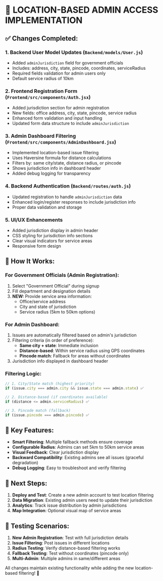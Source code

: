 # 🎯 LOCATION-BASED ADMIN ACCESS IMPLEMENTATION

## ✅ Changes Completed:

### 1. **Backend User Model Updates** (`Backend/models/User.js`)
- Added `adminJurisdiction` field for government officials
- Includes: address, city, state, pincode, coordinates, serviceRadius
- Required fields validation for admin users only
- Default service radius of 10km

### 2. **Frontend Registration Form** (`Frontend/src/components/Auth.jsx`)
- Added jurisdiction section for admin registration
- New fields: office address, city, state, pincode, service radius
- Enhanced form validation and input handling
- Updated form data structure to include `adminJurisdiction`

### 3. **Admin Dashboard Filtering** (`Frontend/src/components/AdminDashboard.jsx`)
- Implemented location-based issue filtering
- Uses Haversine formula for distance calculations
- Filters by: same city/state, distance radius, or pincode
- Shows jurisdiction info in dashboard header
- Added debug logging for transparency

### 4. **Backend Authentication** (`Backend/routes/auth.js`)
- Updated registration to handle `adminJurisdiction` data
- Enhanced login/register responses to include jurisdiction info
- Proper data validation and storage

### 5. **UI/UX Enhancements**
- Added jurisdiction display in admin header
- CSS styling for jurisdiction info sections
- Clear visual indicators for service areas
- Responsive form design

## 🔧 How It Works:

### For Government Officials (Admin Registration):
1. Select "Government Official" during signup
2. Fill department and designation details
3. **NEW:** Provide service area information:
   - Office/service address
   - City and state of jurisdiction
   - Service radius (5km to 50km options)

### For Admin Dashboard:
1. Issues are automatically filtered based on admin's jurisdiction
2. Filtering criteria (in order of preference):
   - **Same city + state**: Immediate inclusion
   - **Distance-based**: Within service radius using GPS coordinates
   - **Pincode match**: Fallback for areas without coordinates
3. Jurisdiction info displayed in dashboard header

### Filtering Logic:
```javascript
// 1. City/State match (highest priority)
if (issue.city === admin.city && issue.state === admin.state) ✅

// 2. Distance-based (if coordinates available)
if (distance <= admin.serviceRadius) ✅

// 3. Pincode match (fallback)
if (issue.pincode === admin.pincode) ✅
```

## 🎯 Key Features:

- **Smart Filtering**: Multiple fallback methods ensure coverage
- **Configurable Radius**: Admins can set 5km to 50km service areas
- **Visual Feedback**: Clear jurisdiction display
- **Backward Compatibility**: Existing admins see all issues (graceful degradation)
- **Debug Logging**: Easy to troubleshoot and verify filtering

## 🚀 Next Steps:

1. **Deploy and Test**: Create a new admin account to test location filtering
2. **Data Migration**: Existing admin users need to update their jurisdiction
3. **Analytics**: Track issue distribution by admin jurisdictions
4. **Map Integration**: Optional visual map of service areas

## 🧪 Testing Scenarios:

1. **New Admin Registration**: Test with full jurisdiction details
2. **Issue Filtering**: Post issues in different locations
3. **Radius Testing**: Verify distance-based filtering works
4. **Fallback Testing**: Test without coordinates (pincode only)
5. **Multi-Admin**: Multiple admins in same/different areas

All changes maintain existing functionality while adding the new location-based filtering! 🎉